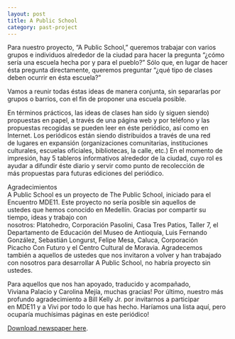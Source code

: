 ```yaml
---
layout: post
title: A Public School
category: past-project
---
```


Para nuestro proyecto, “A Public School,” queremos trabajar con varios grupos e individuos alrededor de la ciudad para hacer la pregunta “¿cómo sería una
escuela hecha por y para el pueblo?” Sólo que, en lugar de hacer ésta pregunta directamente, queremos preguntar “¿qué tipo de clases deben ocurrir en ésta
escuela?”

Vamos a reunir todas éstas ideas de manera conjunta, sin separarlas por grupos o barrios, con el fin de proponer una escuela posible.

En términos prácticos, las ideas de clases han sido (y siguen siendo) propuestas en papel, a través de una página web y por teléfono y las propuestas recogidas se pueden leer en éste periódico, así como en Internet. Los periódicos están siendo distribuidos a través de una red de lugares en expansión (organizaciones comunitarias, instituciones culturales, escuelas oficiales, bibliotecas, la calle, etc.) En el momento de impresión, hay 5 tableros informativos alrededor de la ciudad, cuyo rol es ayudar a difundir éste diario y servir como punto de recolección de más propuestas para futuras ediciones del periódico.

Agradecimientos  
A Public School es un proyecto de The Public School, iniciado para el Encuentro MDE11. Este proyecto no sería posible sin aquellos de ustedes que hemos conocido en Medellín. Gracias por compartir su tiempo, ideas y trabajo con nosotros: Platohedro, Corporación Pasolini, Casa Tres Patios, Taller 7, el Departamento de Educación del Museo de Antioquia, Luis Fernando González, Sebastián Longurst, Felipe Mesa, Caluca, Corporación Picacho Con Futuro y el Centro Cultural de Moravia. Agradecemos también a aquellos de ustedes que nos invitaron a volver y han trabajado con nosotros para desarrollar A Public School, no habría proyecto sin ustedes.

Para aquellos que nos han apoyado, traducido y acompañado, Viviana Palacio y Carolina Mejía, muchas gracias! Por
último, nuestro más profundo agradecimiento a Bill Kelly Jr. por invitarnos a participar en MDE11 y a Vivi por todo lo que has hecho. Haríamos una lista
aquí, pero ocuparía muchísimas páginas en este periódico!

[Download newspaper here](http://apublicschool.org/APS-newspaper-final.pdf).


